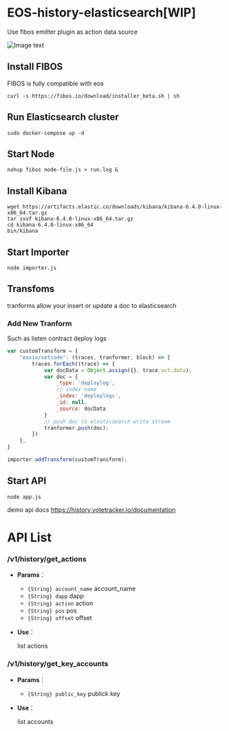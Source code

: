 # EOS-history-elasticsearch[WIP]
Use fibos emitter plugin as action data source



![Image text](https://raw.githubusercontent.com/lljxx1/EOS-history-elasticsearch/master/diagram.png)




## Install FIBOS
FIBOS is fully compatible with eos

```shell
curl -s https://fibos.io/download/installer_beta.sh | sh
```

## Run Elasticsearch cluster
```shell
sudo docker-compose up -d
```

## Start Node

```shell
nohup fibos node-file.js > run.log &
```

## Install Kibana
```shell
wget https://artifacts.elastic.co/downloads/kibana/kibana-6.4.0-linux-x86_64.tar.gz
tar zxvf kibana-6.4.0-linux-x86_64.tar.gz
cd kibana-6.4.0-linux-x86_64
bin/kibana
```

## Start Importer
```shell
node importer.js
```

## Transfoms
tranforms allow your insert or update a doc to elasticsearch

### Add New Tranform
Such as listen contract deploy logs

``` js
var customTransform = {
    "eosio/setcode": (traces, tranformer, block) => {
        traces.forEach((trace) => {
            var docData = Object.assign({}, trace.act.data);
            var doc = {
                _type: 'deploylog',
                // index name
                _index: 'deploylogs',
                _id: null,
                _source: docData
            }
            // push doc to elasticsearch write stream
            tranformer.push(doc);
        })
    },
}

importer.addTransform(customTransform);
```



## Start API
```shell
node app.js
```
demo api docs https://history.votetracker.io/documentation

# API List

### /v1/history/get_actions

- **Params**：
  - `{String} account_name` account_name
  - `{String} dapp` dapp
  - `{String} action` action
  - `{String} pos` pos
  - `{String} offset` offset

- **Use**：

  list actions




### /v1/history/get_key_accounts

- **Params**：
  - `{String} public_key` publick key

- **Use**：

  list accounts


